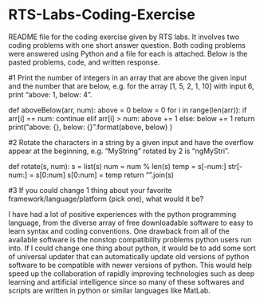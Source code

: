 # RTS-Labs-Coding-Exercise

README file for the coding exercise given by RTS labs. It involves two coding problems with one short answer question. Both coding problems were answered using Python and a file for each is attached. Below is the pasted problems, code, and written response. 

#1  Print the number of integers in an array that are above the given input and the number that are below, e.g. for the array [1, 5, 2, 1, 10] with input 6, print “above: 1, below: 4”.

def aboveBelow(arr, num):
	above = 0
	below = 0
	for i in range(len(arr)):
		if arr[i] == num:
			continue
		elif arr[i] > num:
			above += 1
		else:
			below += 1
	return print(“above: {}, below: {}”.format(above, below) )

#2  Rotate the characters in a string by a given input and have the overflow appear at the beginning, e.g. “MyString” rotated by 2 is “ngMyStri”.

def rotate(s, num):
	s = list(s)
	num = num % len(s)
	temp = s[-num:]
	str[-num:] = s[0:num]
	s[0:num] = temp
	return “”.join(s)

#3  If you could change 1 thing about your favorite framework/language/platform (pick one), what would it be?

I have had a lot of positive experiences with the python programming language, from the diverse array of free downloadable software to easy to learn syntax and coding conventions. One drawback from all of the available software is the nonstop compatibility problems python users run into. If I could change one thing about python, it would be to add some sort of universal updater that can automatically update old versions of python software to be compatible with newer versions of python. This would help speed up the collaboration of rapidly improving technologies such as deep learning and artificial intelligence since so many of these softwares and scripts are written in python or similar languages like MatLab.


